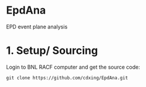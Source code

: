 # EpdAna
EPD event plane analysis

# 1. Setup/ Sourcing
Login to BNL RACF computer and get the source code:
```
git clone https://github.com/cdxing/EpdAna.git

```
